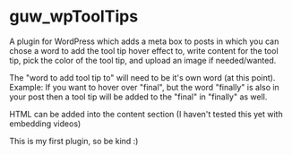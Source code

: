 # guw_wpToolTips
A plugin for WordPress which adds a meta box to posts in which you can chose a word to add the tool tip hover effect to, write content for the tool tip, pick the color of the tool tip, and upload an image if needed/wanted.

The "word to add tool tip to" will need to be it's own word (at this point). 
Example:
If you want to hover over "final", but the word "finally" is also in your post then a tool tip will be added to the "final" in "finally" as well.

HTML can be added into the content section (I haven't tested this yet with embedding videos)

This is my first plugin, so be kind :)
